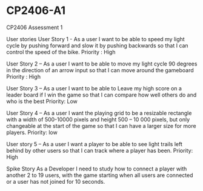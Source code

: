 # CP2406-A1

CP2406 Assessment 1

User stories
User Story 1 - As a user I want to be able to speed my light cycle by pushing forward and slow it by pushing backwards so that I can control the speed of the bike.
Priority : High

User Story 2 – As a user I want to be able to move my light cycle 90 degrees in the direction of an arrow input so that I can move around the gameboard
Priority : High

User Story 3 – As a user I want to be able to Leave my high score on a leader board if I win the game so that I can compare how well others do and who is the best
Priority: Low

User Story 4 – As a user I want the playing grid to be a resizable rectangle with a width of 500-10000 pixels and height 500 – 10 000 pixels, but only changeable at the start of the game so that I can have a larger size for more players.
Priority: low

User story 5 – As a user I want a player to be able to see light trails left behind by other users so that I can track where a player has been.
Priority: High

 Spike Story
As a Developer I need to study how to connect a player with another 2 to 19 users, with the game starting when all users are connected or a user has not joined for 10 seconds.


